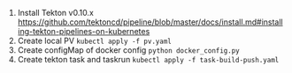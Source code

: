1. Install Tekton v0.10.x
https://github.com/tektoncd/pipeline/blob/master/docs/install.md#installing-tekton-pipelines-on-kubernetes
2. Create local PV
`kubectl apply -f pv.yaml`
3. Create configMap of docker config
`python docker_config.py`
4. Create tekton task and taskrun
`kubectl apply -f task-build-push.yaml`
